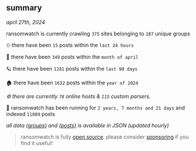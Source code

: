 
## summary
_april 27th, 2024_

ransomwatch is currently crawling `375` sites belonging to `187` unique groups

⏲ there have been `15` posts within the `last 24 hours`

🦈 there have been `349` posts within the `month of april`

🪐 there have been `1281` posts within the `last 90 days`

🏚 there have been `1632` posts within the `year of 2024`

_⚙️ there are currently `78` online hosts & `115` custom parsers._

🦕 ransomwatch has been running for `2 years, 7 months and 21 days` and indexed `11089` posts

_all data  [(groups)](http://ransomwhat.telemetry.ltd/groups) and [(posts)](http://ransomwhat.telemetry.ltd/posts) is available in JSON (updated hourly)_

> ransomwatch is fully [open source](https://github.com/joshhighet/ransomwatch#ransomwatch--). please consider [sponsoring](https://github.com/sponsors/joshhighet) if you find it useful!
